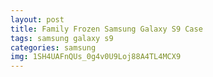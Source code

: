 ```yaml
---
layout: post
title: Family Frozen Samsung Galaxy S9 Case
tags: samsung galaxy s9
categories: samsung
img: 1SH4UAFnQUs_0g4v0U9Loj88A4TL4MCX9
---
```

